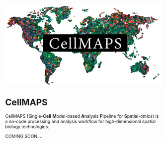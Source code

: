 <img src="CellMAPS_LOGO.jpg" align="center" alt="" width="800"/> <br/>
# CellMAPS <br/>
CellMAPS (Single-**Cell** **M**odel-based **A**nalysis **P**ipeline for **S**patial-omics) is a no-code processing and analysis workflow for high-dimensional spatial biology technologies.

COMING SOON....
